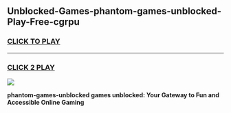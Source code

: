 
## Unblocked-Games-phantom-games-unblocked-Play-Free-cgrpu
<h3>
<a href="https://premium76.site?title=phantom-games-unblocked&ref=23A">CLICK TO PLAY</a></h3>
<hr>

<h3>
<a href="https://premium76.site?title=phantom-games-unblocked&ref=23A">CLICK 2 PLAY</a>
  
</h3>

<a href="https://premium76.site?title=phantom-games-unblocked&ref=23A"><img src="https://clearcache.store/games.png"></a>


**phantom-games-unblocked games unblocked: Your Gateway to Fun and Accessible Online Gaming**
